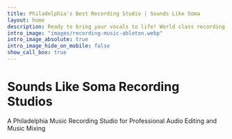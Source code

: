 ```yaml
---
title: Philadelphia's Best Recording Studio | Sounds Like Soma
layout: home
description: Ready to bring your vocals to life! World class recording studio, mixing, mastering with state-of-the-art audio equipment. Sounds Like Soma
intro_image: "images/recording-music-ableton.webp"
intro_image_absolute: true
intro_image_hide_on_mobile: false
show_call_box: true
---
```


# Sounds Like Soma Recording Studios

A Philadelphia Music Recording Studio for Professional Audio Editing and Music Mixing

